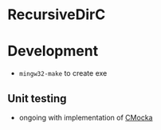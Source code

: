 # RecursiveDirC

# Development
* `mingw32-make` to create exe
## Unit testing 
* ongoing with implementation of [CMocka](https://cmocka.org/)
